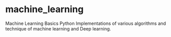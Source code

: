 # machine_learning
Machine Learning Basics
Python Implementations of various algorithms and technique of machine learning and Deep learning.
